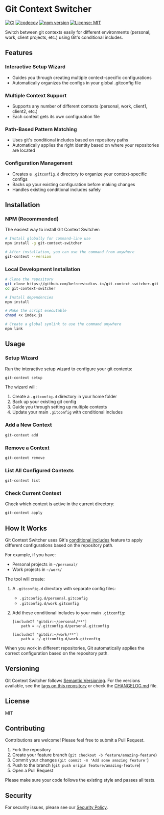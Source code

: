 # Git Context Switcher

[![CI](https://github.com/befreestudios-io/git-context-switcher/actions/workflows/ci.yml/badge.svg)](https://github.com/befreestudios-io/git-context-switcher/actions/workflows/ci.yml)
[![codecov](https://codecov.io/gh/befreestudios-io/git-context-switcher/graph/badge.svg?token=5B3VS4IIVF)](https://codecov.io/gh/befreestudios-io/git-context-switcher)
[![npm version](https://img.shields.io/npm/v/git-context-switcher.svg)](https://www.npmjs.com/package/git-context-switcher)
[![License: MIT](https://img.shields.io/badge/License-MIT-yellow.svg)](https://opensource.org/licenses/MIT)

Switch between git contexts easily for different environments (personal, work, client projects, etc.) using Git's conditional includes.

## Features

### Interactive Setup Wizard

- Guides you through creating multiple context-specific configurations
- Automatically organizes the configs in your global .gitconfig file

### Multiple Context Support

- Supports any number of different contexts (personal, work, client1, client2, etc.)
- Each context gets its own configuration file

### Path-Based Pattern Matching

- Uses git's conditional includes based on repository paths
- Automatically applies the right identity based on where your repositories are located

### Configuration Management

- Creates a `.gitconfig.d` directory to organize your context-specific configs
- Backs up your existing configuration before making changes
- Handles existing conditional includes safely

## Installation

### NPM (Recommended)

The easiest way to install Git Context Switcher:

```bash
# Install globally for command-line use
npm install -g git-context-switcher

# After installation, you can use the command from anywhere
git-context --version
```

### Local Development Installation

```bash
# Clone the repository
git clone https://github.com/befreestudios-io/git-context-switcher.git
cd git-context-switcher

# Install dependencies
npm install

# Make the script executable
chmod +x index.js

# Create a global symlink to use the command anywhere
npm link
```

## Usage

### Setup Wizard

Run the interactive setup wizard to configure your git contexts:

```bash
git-context setup
```

The wizard will:

1. Create a `.gitconfig.d` directory in your home folder
2. Back up your existing git config
3. Guide you through setting up multiple contexts
4. Update your main `.gitconfig` with conditional includes

### Add a New Context

```bash
git-context add
```

### Remove a Context

```bash
git-context remove
```

### List All Configured Contexts

```bash
git-context list
```

### Check Current Context

Check which context is active in the current directory:

```bash
git-context apply
```

## How It Works

Git Context Switcher uses Git's [conditional includes](https://git-scm.com/docs/git-config#_conditional_includes) feature to apply different configurations based on the repository path.

For example, if you have:

- Personal projects in `~/personal/`
- Work projects in `~/work/`

The tool will create:

1. A `.gitconfig.d` directory with separate config files:

   - `.gitconfig.d/personal.gitconfig`
   - `.gitconfig.d/work.gitconfig`

2. Add these conditional includes to your main `.gitconfig`:

   ```
   [includeIf "gitdir:~/personal/**"]
       path = ~/.gitconfig.d/personal.gitconfig

   [includeIf "gitdir:~/work/**"]
       path = ~/.gitconfig.d/work.gitconfig
   ```

When you work in different repositories, Git automatically applies the correct configuration based on the repository path.

## Versioning

Git Context Switcher follows [Semantic Versioning](https://semver.org/). For the versions available, see the [tags on this repository](https://github.com/befreestudios-io/git-context-switcher/tags) or check the [CHANGELOG.md](CHANGELOG.md) file.

## License

MIT

## Contributing

Contributions are welcome! Please feel free to submit a Pull Request.

1. Fork the repository
2. Create your feature branch (`git checkout -b feature/amazing-feature`)
3. Commit your changes (`git commit -m 'Add some amazing feature'`)
4. Push to the branch (`git push origin feature/amazing-feature`)
5. Open a Pull Request

Please make sure your code follows the existing style and passes all tests.

## Security

For security issues, please see our [Security Policy](SECURITY.md).
